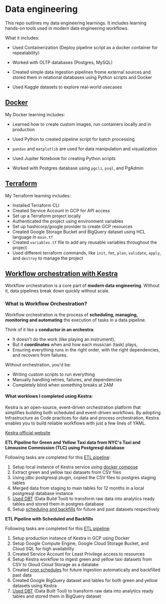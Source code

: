 # Data engineering

This repo outlines my data engineering learnings. It includes learning hands-on tools used in modern data engineering workflows.

What it includes:

- Used Containerization (Deploy pipeline script as a docker container for repeatability)

- Worked with OLTP databases (Postgres, MySQL)

- Created simple data ingestion pipelines frome external sources and stored them in relational databases using Python scripts and Docker

- Used Kaggle datasets to explore real-world usecases

## [Docker](docker)

My Docker learning includes:

- Learned how to create custom images, run containers locally and in production

- Used Python to created pipeline script for batch processing

- `pandas` and `matplotlib` are used for data manipulation and visualization

- Used Jupiter Notebook for creating Python scripts

- Worked with Postgres database using `pgcli`, `psql`, and PgAdmin

## [Terraform](terraform)

My Terraform learning includes:

- Installed Terraform CLI
- Created Service Account in GCP for API access
- Set up a Terraform project locally
- Authenticated the project using environment variables
- Set up hashicorp/google provider to create GCP resources
- Created Google Storage Bucket and BigQuery dataset using HCL language in `main.tf`
- Created `variables.tf` file to add any reusable variables throughout the project
- Used different terraform commands, like `init`, `fmt`, `plan`, `validate`, `apply`, and `destroy` to manage the project

## [Workflow orchestration with Kestra](workflow-orchestration)

Workflow orchestration is a core part of **modern data engineering**. Without it, data pipelines break down quickly without scale.

### What is Workflow Orchestration?

Workflow orchestration is the process of **scheduling, managing, monitoring and automating** the execution of tasks in a data pipeline.

Think of it like a **conductor in an orchestra**:

- It doesn't do the work (like playing an instrument),
- But it **coordinates** when and how each musician (task) plays,
- Ensuring everything runs in the right order, with the right dependencies, and recovers from failures.

Without orchestration, you'd be:

- Writing custom scripts to run everything
- Manually handling retries, failures, and dependencies
- Completely blind when something breaks at 2AM

#### What worklows I completed using Kestra:

Kestra is an open-source, event-driven orchestration platform that simplifies building both scheduled and event-driven workflows. By adopting Infrastructure as Code practices for data and process orchestration, Kestra enables you to build reliable workflows with just a few lines of YAML.

[Kestra official website](https://kestra.io/)

**ETL Pipeline for Green and Yellow Taxi data from NYC's Taxi and Limousine Commission (TLC) using Postgresql database**

Following tasks are completed for this [ETL pipeline](workflow-orchestration/ingest-csv-to-postgresql.yaml):

1. Setup local instance of Kestra service using [docker compose](workflow-orchestration/docker-compose.yaml)
2. Extract green and yellow taxi datasets from CSV files
3. Using jdbc postgresql plugin, copied the CSV files to postgres staging tables
4. Merged data from staging to main tables for 12 months in a local postgresql database instance
5. [Used DBT](workflow-orchestration/dbt-with-postgres.yaml) (Data Build Tool) to transform raw data into analytics ready tables and stored them in postgres database
6. Setup [scheduling and backfills](workflow-orchestration/schedling-and-backfills.yaml) for future and past datasets respectively

**ETL Pipeline with Scheduled and Backfills**

Following tasks are completed for this [ETL pipeline](workflow-orchestration/gcp-setup-workflow.yaml):

1. Setup production instance of Kestra in GCP using Docker
2. Setup Google Compute Engine, Google Cloud Storage Bucket, and Cloud SQL for high availability
3. Created Service Account for Least Privilege access to resources
4. Setup Kestra workflow to ingest green and yellow taxi datasets from CSV to Gloud Cloud Storage as a datalake
5. Created [cron schedules](workflow-orchestration/gcp-scheduling-and-backfills.yaml) for future ingestion automatically and backfilled past data
6. Created Google BigQuery dataset and tables for both green and yellow datasets using Kestra
7. [Used DBT](workflow-orchestration/gcp-dbt.yaml) (Data Built Tool) to transform raw data into analytics ready tables and stored them in BigQuery dataset
